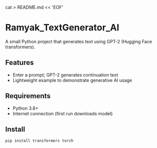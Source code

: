 cat > README.md << 'EOF'
# Ramyak_TextGenerator_AI

A small Python project that generates text using GPT-2 (Hugging Face transformers).

## Features
- Enter a prompt; GPT-2 generates continuation text
- Lightweight example to demonstrate generative AI usage

## Requirements
- Python 3.8+
- Internet connection (first run downloads model)

## Install
```bash
pip install transformers torch
